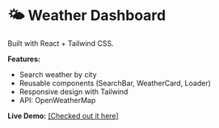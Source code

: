 # 🌤 Weather Dashboard
Built with React + Tailwind CSS.

**Features:**
- Search weather by city
- Reusable components (SearchBar, WeatherCard, Loader)
- Responsive design with Tailwind
- API: OpenWeatherMap

**Live Demo:** [\[Checked out it here\]](https://react-js-jsx-and-css-mastering-fron-pink.vercel.app/)

